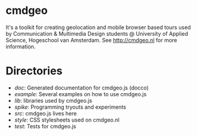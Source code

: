 # cmdgeo
It's a toolkit for creating geolocation and mobile browser based tours used by Communication & Multimedia Design students @ University of Applied Science, Hogeschool van Amsterdam. See http://cmdgeo.nl for more information.

# Directories
- *doc*: Generated documentation for cmdgeo.js (docco)
- *example*: Several examples on how to use cmdgeo.js
- *lib*: libraries used by cmdgeo.js
- *spike*: Programming tryouts and experiments
- *src*: cmdgeo.js lives here
- *style*: CSS stylesheets used on cmdgeo.nl
- *test*: Tests for cmdgeo.js